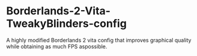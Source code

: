 # Borderlands-2-Vita-TweakyBlinders-config
A highly modified Borderlands 2 vita config that improves graphical quality while obtaining as much FPS aspossible.
